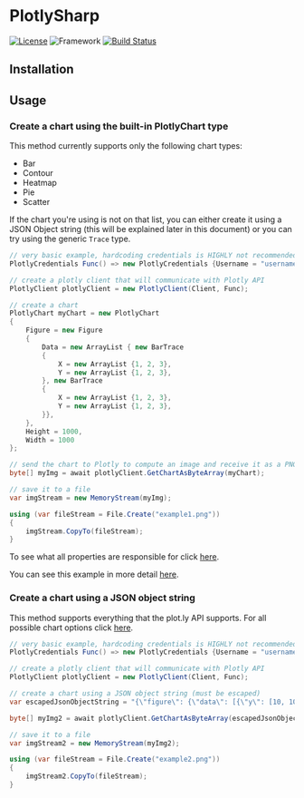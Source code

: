 # PlotlySharp

[![License](https://img.shields.io/badge/license-GPL--3.0-blue)](https://github.com/TraceLD/PlotlySharp/blob/master/LICENSE)
![Framework](https://img.shields.io/badge/framework-netstandard2.0-brightgreen)
[![Build Status](https://travis-ci.org/TraceLD/PlotlySharp.svg?branch=master)](https://travis-ci.org/TraceLD/PlotlySharp)

## Installation

## Usage

### Create a chart using the built-in PlotlyChart type
This method currently supports only the following chart types:
- Bar
- Contour
- Heatmap
- Pie
- Scatter

If the chart you're using is not on that list, you can either create it using a JSON Object string (this will be explained later in this document) or you can try using the generic `Trace` type.

```cs
// very basic example, hardcoding credentials is HIGHLY not recommended
PlotlyCredentials Func() => new PlotlyCredentials {Username = "username", Token = "token"};

// create a plotly client that will communicate with Plotly API
PlotlyClient plotlyClient = new PlotlyClient(Client, Func);

// create a chart
PlotlyChart myChart = new PlotlyChart
{
    Figure = new Figure
    {
        Data = new ArrayList { new BarTrace
        {
            X = new ArrayList {1, 2, 3},
            Y = new ArrayList {1, 2, 3},
        }, new BarTrace
        {
            X = new ArrayList {1, 2, 3},
            Y = new ArrayList {1, 2, 3},
        }},
    },
    Height = 1000,
    Width = 1000
};

// send the chart to Plotly to compute an image and receive it as a PNG file as byte array
byte[] myImg = await plotlyClient.GetChartAsByteArray(myChart);

// save it to a file
var imgStream = new MemoryStream(myImg);

using (var fileStream = File.Create("example1.png"))
{
    imgStream.CopyTo(fileStream);
}
```

To see what all properties are responsible for click [here](https://plot.ly/javascript/reference/).

You can see this example in more detail [here](https://github.com/TraceLD/PlotlySharp/tree/master/TraceLd.PlotlySharp/TraceLd.PlotlySharp.Example).


### Create a chart using a JSON object string
This method supports everything that the plot.ly API supports. For all possible chart options click [here](https://plot.ly/javascript/reference/).

```cs
// very basic example, hardcoding credentials is HIGHLY not recommended
PlotlyCredentials Func() => new PlotlyCredentials {Username = "username", Token = "token"};

// create a plotly client that will communicate with Plotly API
PlotlyClient plotlyClient = new PlotlyClient(Client, Func);

// create a chart using a JSON object string (must be escaped)
var escapedJsonObjectString = "{\"figure\": {\"data\": [{\"y\": [10, 10, 2, 20]}], \"layout\": {\"width\": 700}}, \"width\": 1000, \"height\": 500, \"format\": \"png\", \"encoded\": false}";

byte[] myImg2 = await plotlyClient.GetChartAsByteArray(escapedJsonObjectString);

// save it to a file
var imgStream2 = new MemoryStream(myImg2);

using (var fileStream = File.Create("example2.png"))
{
    imgStream2.CopyTo(fileStream);
}
```